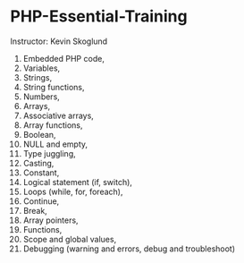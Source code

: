 # PHP-Essential-Training

Instructor: Kevin Skoglund

1. Embedded PHP code, 
2. Variables, 
3. Strings, 
4. String functions, 
5. Numbers, 
6. Arrays, 
7. Associative arrays, 
8. Array functions, 
9. Boolean, 
10. NULL and empty, 
11. Type juggling, 
12. Casting, 
13. Constant, 
14. Logical statement (if, switch), 
15. Loops (while, for, foreach), 
16. Continue, 
17. Break, 
18. Array pointers, 
19. Functions, 
20. Scope and global values, 
21. Debugging (warning and errors, debug and troubleshoot) 
